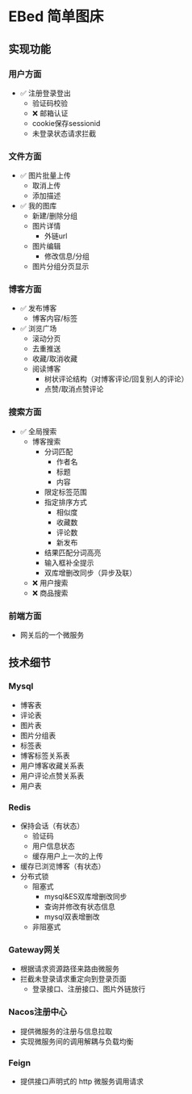 # EBed 简单图床

## 实现功能

### 用户方面

- ✅ 注册登录登出
    - 验证码校验
    - ❌ 邮箱认证
    - cookie保存sessionid
    - 未登录状态请求拦截

### 文件方面

- ✅ 图片批量上传
    - 取消上传
    - 添加描述
- ✅ 我的图库
    - 新建/删除分组
    - 图片详情
        - 外链url
    - 图片编辑
        - 修改信息/分组
    - 图片分组分页显示

### 博客方面

- ✅ 发布博客
    - 博客内容/标签
- ✅ 浏览广场
    - 滚动分页
    - 去重推送
    - 收藏/取消收藏
    - 阅读博客
        - 树状评论结构（对博客评论/回复别人的评论）
        - 点赞/取消点赞评论

### 搜索方面

- ✅ 全局搜索
    - 博客搜索
        - 分词匹配
            - 作者名
            - 标题
            - 内容
        - 限定标签范围
        - 指定排序方式
            - 相似度
            - 收藏数
            - 评论数
            - 新发布
        - 结果匹配分词高亮
        - 输入框补全提示
        - 双库增删改同步（异步及联）
    - ❌ 用户搜索
    - ❌ 商品搜索

### 前端方面

- 网关后的一个微服务

## 技术细节

### Mysql

- 博客表
- 评论表
- 图片表
- 图片分组表
- 标签表
- 博客标签关系表
- 用户博客收藏关系表
- 用户评论点赞关系表
- 用户表

### Redis

- 保持会话（有状态）
    - 验证码
    - 用户信息状态
    - 缓存用户上一次的上传
- 缓存已浏览博客（有状态）
- 分布式锁
    - 阻塞式
        - mysql&ES双库增删改同步
        - 查询并修改有状态信息
        - mysql双表增删改
    - 非阻塞式

### Gateway网关

- 根据请求资源路径来路由微服务
- 拦截未登录请求重定向到登录页面
    - 登录接口、注册接口、图片外链放行

### Nacos注册中心

- 提供微服务的注册与信息拉取
- 实现微服务间的调用解耦与负载均衡

### Feign

- 提供接口声明式的 http 微服务调用请求

  